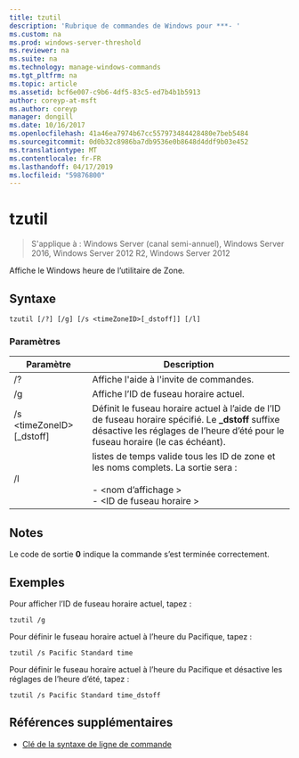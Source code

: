 ```yaml
---
title: tzutil
description: 'Rubrique de commandes de Windows pour ***- '
ms.custom: na
ms.prod: windows-server-threshold
ms.reviewer: na
ms.suite: na
ms.technology: manage-windows-commands
ms.tgt_pltfrm: na
ms.topic: article
ms.assetid: bcf6e007-c9b6-4df5-83c5-ed7b4b1b5913
author: coreyp-at-msft
ms.author: coreyp
manager: dongill
ms.date: 10/16/2017
ms.openlocfilehash: 41a46ea7974b67cc557973484428480e7beb5484
ms.sourcegitcommit: 0d0b32c8986ba7db9536e0b8648d4ddf9b03e452
ms.translationtype: MT
ms.contentlocale: fr-FR
ms.lasthandoff: 04/17/2019
ms.locfileid: "59876800"
---
```

# <a name="tzutil"></a>tzutil

>S'applique à : Windows Server (canal semi-annuel), Windows Server 2016, Windows Server 2012 R2, Windows Server 2012

Affiche le Windows heure de l’utilitaire de Zone. 
## <a name="syntax"></a>Syntaxe
```
tzutil [/?] [/g] [/s <timeZoneID>[_dstoff]] [/l]
```
### <a name="parameters"></a>Paramètres
|Paramètre|Description|
|-------|--------|
|/?|Affiche l'aide à l'invite de commandes.|
|/g|Affiche l’ID de fuseau horaire actuel.|
|/s \<timeZoneID>[_dstoff]|Définit le fuseau horaire actuel à l’aide de l’ID de fuseau horaire spécifié. Le **_dstoff** suffixe désactive les réglages de l’heure d’été pour le fuseau horaire (le cas échéant).|
|/l|listes de temps valide tous les ID de zone et les noms complets. La sortie sera :<br /><br />-   \<nom d’affichage ><br />-   \<ID de fuseau horaire >|

## <a name="remarks"></a>Notes
Le code de sortie **0** indique la commande s’est terminée correctement.

## <a name="BKMK_Examples"></a>Exemples
Pour afficher l’ID de fuseau horaire actuel, tapez :
```
tzutil /g
```
Pour définir le fuseau horaire actuel à l’heure du Pacifique, tapez :
```
tzutil /s Pacific Standard time
```
Pour définir le fuseau horaire actuel à l’heure du Pacifique et désactive les réglages de l’heure d’été, tapez :
```
tzutil /s Pacific Standard time_dstoff
```
## <a name="additional-references"></a>Références supplémentaires
-   [Clé de la syntaxe de ligne de commande](command-line-syntax-key.md)

